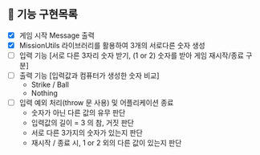 ## 🚀 기능 구현목록

- [X]  게임 시작 Message 출력  
- [X]  MissionUtils 라이브러리를 활용하여 3개의 서로다른 숫자 생성  
- [ ]  입력 기능 [서로 다른 3자리 숫자 받기, (1 or 2) 숫자를 받아 게임 재시작/종료 구분]  
- [ ]  출력 기능 [입력값과 컴퓨터가 생성한 숫자 비교]  
    - Strike / Ball  
    - Nothing  
- [ ]  입력 예외 처리(throw 문 사용) 및 어플리케이션 종료  
    - 숫자가 아닌 다른 값의 유무 판단  
    - 입력값의 길이 = 3 의 참, 거짓 판단  
    - 서로 다른 3가지의 숫자가 있는지 판단  
    - 재시작 / 종료 시, 1 or 2 외의 다른 값이 있는지 판단  